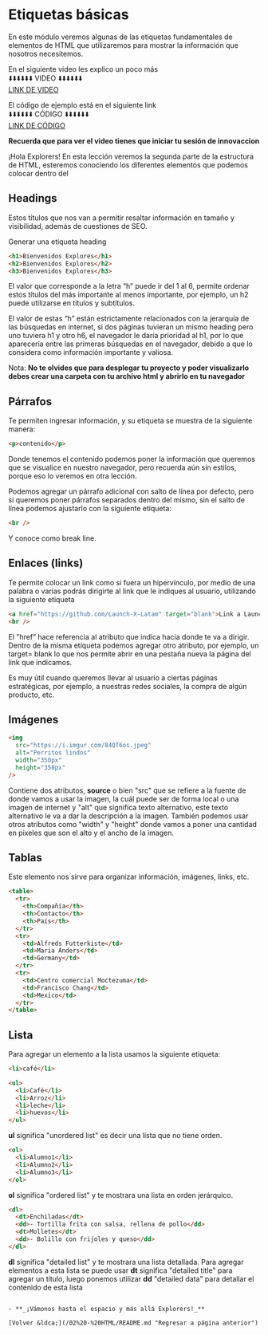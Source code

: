 # Etiquetas básicas

En este módulo veremos algunas de las etiquetas fundamentales de elementos de HTML que utilizaremos para mostrar la información que nosotros necesitemos.

En el siguiente video les explico un poco más<br>
⬇️⬇️⬇️⬇️⬇️⬇️ VIDEO ⬇️⬇️⬇️⬇️⬇️⬇️<br>
[LINK DE VIDEO](https://web.microsoftstream.com/video/c73b37ee-1522-4773-85ef-a20ae99b7012)

El código de ejemplo está en el siguiente link<br>
⬇️⬇️⬇️⬇️⬇️⬇️ CÓDIGO ⬇️⬇️⬇️⬇️⬇️⬇️<br>
[LINK DE CÓDIGO](../programas/1.-etiquetasBasicas.html)

**Recuerda que para ver el video tienes que iniciar tu sesión de innovaccion**

¡Hola Explorers! En esta lección veremos la segunda parte de la estructura de HTML, esteremos conociendo los diferentes elementos que podemos colocar dentro del <body>

## Headings

Estos títulos que nos van a permitir resaltar información en tamaño y visibilidad, además de cuestiones de SEO.

Generar una etiqueta heading

```html
<h1>Bienvenidos Explores</h1>
<h2>Bienvenidos Explores</h2>
<h3>Bienvenidos Explores</h3>
```

El valor que corresponde a la letra “h” puede ir del 1 al 6, permite ordenar estos títulos del más importante al menos importante, por ejemplo, un h2 puede utilizarse en títulos y subtítulos.

El valor de estas “h” están estrictamente relacionados con la jerarquía de las búsquedas en internet, si dos páginas tuvieran un mismo heading pero uno tuviera h1 y otro h6, el navegador le daría prioridad al h1, por lo que aparecería entre las primeras búsquedas en el navegador, debido a que lo considera como información importante y valiosa.

Nota: **No te olvides que para desplegar tu proyecto y poder visualizarlo debes crear una carpeta con tu archivo html y abrirlo en tu navegador**

## Párrafos

Te permiten ingresar información, y su etiqueta se muestra de la siguiente manera:

```html
<p>contenido</p>
```

Donde tenemos el contenido podemos poner la información que queremos que se visualice en nuestro navegador, pero recuerda aún sin estilos, porque eso lo veremos en otra lección.

Podemos agregar un párrafo adicional con salto de línea por defecto, pero si queremos poner párrafos separados dentro del mismo, sin el salto de línea podemos ajustarlo con la siguiente etiqueta:

```html
<br />
```

Y conoce como break line.

## Enlaces (links)

Te permite colocar un link como si fuera un hipervínculo, por medio de una palabra o varias podrás dirigirte al link que le indiques al usuario, utilizando la siguiente etiqueta

```html
<a href="https://github.com/Launch-X-Latam" target="blank">Link a LaunchX</a>
<br />
```

El "href” hace referencia al atributo que indica hacia donde te va a dirigir.
Dentro de la misma etiqueta podemos agregar otro atributo, por ejemplo, un target= blank lo que nos permite abrir en una pestaña nueva la página del link que indicamos.

Es muy útil cuando queremos llevar al usuario a ciertas páginas estratégicas, por ejemplo, a nuestras redes sociales, la compra de algún producto, etc.

## Imágenes

```html
<img
  src="https://i.imgur.com/84QT6os.jpeg"
  alt="Perritos lindos"
  width="350px"
  height="350px"
/>
```

Contiene dos atributos, **source** o bien "src" que se refiere a la fuente de donde vamos a usar la imagen, la cuál puede ser de forma local o una imagen de internet y "alt" que significa texto alternativo, este texto alternativo le va a dar la descripción a la imagen.
También podemos usar otros atributos como "width" y "height" donde vamos a poner una cantidad en pixeles que son el alto y el ancho de la imagen.

## Tablas

Este elemento nos sirve para organizar información, imágenes, links, etc.

```html
<table>
  <tr>
    <th>Compañía</th>
    <th>Contacto</th>
    <th>País</th>
  </tr>
  <tr>
    <td>Alfreds Futterkiste</td>
    <td>Maria Anders</td>
    <td>Germany</td>
  </tr>
  <tr>
    <td>Centro comercial Moctezuma</td>
    <td>Francisco Chang</td>
    <td>Mexico</td>
  </tr>
</table>
```

## Lista

Para agregar un elemento a la lista usamos la siguiente etiqueta:

```html
<li>café</li>
```

```html
<ul>
  <li>Café</li>
  <li>Arroz</li>
  <li>leche</li>
  <li>huevos</li>
</ul>
```

**ul** significa "unordered list" es decir una lista que no tiene orden.

```html
<ol>
  <li>Alumno1</li>
  <li>Alumno2</li>
  <li>Alumno3</li>
</ol>
```

**ol** significa "ordered list" y te mostrara una lista en orden jerárquico.

```html
<dl>
  <dt>Enchiladas</dt>
  <dd>- Tortilla frita con salsa, rellena de pollo</dd>
  <dt>Molletes</dt>
  <dd>- Bolillo con frijoles y queso</dd>
</dl>

```
**dl** significa "detailed list" y te mostrara una lista detallada. Para agregar elementos a esta lista se puede usar **dt** significa "detailed title" para agregar un título, luego ponemos utilizar **dd** "detailed data" para detallar el contenido de esta lista 
```

- **_¡Vámonos hasta el espacio y más allá Explorers!_**

[Volver &ldca;](/02%20-%20HTML/README.md "Regresar a página anterior")

